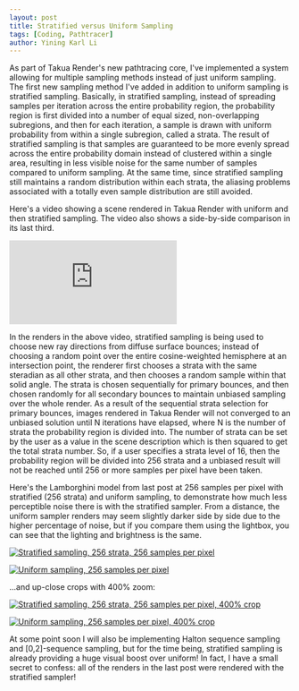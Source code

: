 ```yaml
---
layout: post
title: Stratified versus Uniform Sampling
tags: [Coding, Pathtracer]
author: Yining Karl Li
---
```


As part of Takua Render's new pathtracing core, I've implemented a system allowing for multiple sampling methods instead of just uniform sampling. The first new sampling method I've added in addition to uniform sampling is stratified sampling. Basically, in stratified sampling, instead of spreading samples per iteration across the entire probability region, the probability region is first divided into a number of equal sized, non-overlapping subregions, and then for each iteration, a sample is drawn with uniform probability from within a single subregion, called a strata. The result of stratified sampling is that samples are guaranteed to be more evenly spread across the entire probability domain instead of clustered within a single area, resulting in less visible noise for the same number of samples compared to uniform sampling. At the same time, since stratified sampling still maintains a random distribution within each strata, the aliasing problems associated with a totally even sample distribution are still avoided.

Here's a video showing a scene rendered in Takua Render with uniform and then stratified sampling. The video also shows a side-by-side comparison in its last third.

<div class='embed-container'><iframe src='https://player.vimeo.com/video/61209575' frameborder='0'>Takua Render Sampler Methods Comparison</iframe></div>

In the renders in the above video, stratified sampling is being used to choose new ray directions from diffuse surface bounces; instead of choosing a random point over the entire cosine-weighted hemisphere at an intersection point, the renderer first chooses a strata with the same steradian as all other strata, and then chooses a random sample within that solid angle. The strata is chosen sequentially for primary bounces, and then chosen randomly for all secondary bounces to maintain unbiased sampling over the whole render. As a result of the sequential strata selection for primary bounces, images rendered in Takua Render will not converged to an unbiased solution until N iterations have elapsed, where N is the number of strata the probability region is divided into. The number of strata can be set by the user as a value in the scene description which is then squared to get the total strata number. So, if a user specifies a strata level of 16, then the probability region will be divided into 256 strata and a unbiased result will not be reached until 256 or more samples per pixel have been taken.

Here's the Lamborghini model from last post at 256 samples per pixel with stratified (256 strata) and uniform sampling, to demonstrate how much less perceptible noise there is with the stratified sampler. From a distance, the uniform sampler renders may seem slightly darker side by side due to the higher percentage of noise, but if you compare them using the lightbox, you can see that the lighting and brightness is the same.

[![Stratified sampling, 256 strata, 256 samples per pixel]({{site.url}}/content/images/2013/Mar/lambo_strat.png)]({{site.url}}/content/images/2013/Mar/lambo_strat.png)

[![Uniform sampling, 256 samples per pixel]({{site.url}}/content/images/2013/Mar/uniform.png)]({{site.url}}/content/images/2013/Mar/uniform.png)

...and up-close crops with 400% zoom:
 
[![Stratified sampling, 256 strata, 256 samples per pixel, 400% crop]({{site.url}}/content/images/2013/Mar/lambo_strat_crop.png)]({{site.url}}/content/images/2013/Mar/lambo_strat_crop.png)

[![Uniform sampling, 256 samples per pixel, 400% crop]({{site.url}}/content/images/2013/Mar/uniform_zoom.png)]({{site.url}}/content/images/2013/Mar/uniform_zoom.png)

At some point soon I will also be implementing Halton sequence sampling and \[0,2\]-sequence sampling, but for the time being, stratified sampling is already providing a huge visual boost over uniform! In fact, I have a small secret to confess: all of the renders in the last post were rendered with the stratified sampler!
